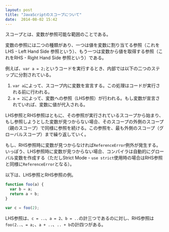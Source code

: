 ```yaml
---
layout: post
title: "JavaScriptのスコープについて"
date:  2014-08-02 15:42
---
```


スコープとは、変数が参照可能な範囲のことである。

変数の参照には二つの種類があり、一つは値を変数に割り当てる参照（これをLHS - Left Hand Side 参照という）、もう一つは変数から値を取得する参照（これをRHS - Right Hand Side 参照という）である。

例えば、`var a = 2;`というコードを実行するとき、内部では以下の二つのステップに分割されている。

1. `var a`によって、スコープ内に変数を宣言する。この処理はコードが実行される前に行われる。
2. `a = 2`によって、変数への参照（LHS参照）が行われる。もし変数が宣言されていれば、変数に値が代入される。

LHS参照とRHS参照はともに、その参照が実行されているスコープから始まり、もし参照しようとした変数が見つからない場合、そのスコープの外側のスコープ（親のスコープ）で同様に参照を続ける。この参照を、最も外側のスコープ（グローバルスコープ）まで繰り返していく。

もし、RHS参照時に変数が見つからなければ`ReferenceError`例外が発生する。いっぽう、LHS参照時に変数が見つからない場合、コンパイラは自動的にグローバル変数を作成する（ただしStrict Mode - `use strict`使用時の場合はRHS参照と同様に`ReferenceError`となる）。

以下は、LHS参照とRHS参照の例。

```js
function foo(a) {
  var b = a;
  return a + b;
}

var c = foo(2);
```

LHS参照は、`c = ..`、`a = 2`、`b = ..`の計三つであるのに対し、RHS参照は`foo(2..`、`= a;`、`a + ..`、`.. + b`の計四つがある。
